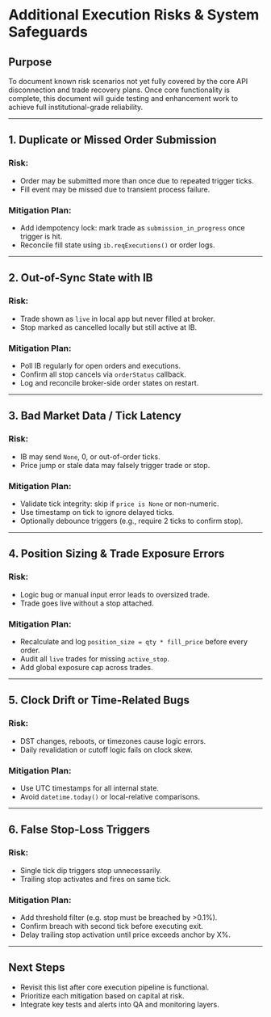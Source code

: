 # Additional Execution Risks & System Safeguards

## Purpose

To document known risk scenarios not yet fully covered by the core API disconnection and trade recovery plans. Once core functionality is complete, this document will guide testing and enhancement work to achieve full institutional-grade reliability.

---

## 1. Duplicate or Missed Order Submission

### Risk:

* Order may be submitted more than once due to repeated trigger ticks.
* Fill event may be missed due to transient process failure.

### Mitigation Plan:

* Add idempotency lock: mark trade as `submission_in_progress` once trigger is hit.
* Reconcile fill state using `ib.reqExecutions()` or order logs.

---

## 2. Out-of-Sync State with IB

### Risk:

* Trade shown as `live` in local app but never filled at broker.
* Stop marked as cancelled locally but still active at IB.

### Mitigation Plan:

* Poll IB regularly for open orders and executions.
* Confirm all stop cancels via `orderStatus` callback.
* Log and reconcile broker-side order states on restart.

---

## 3. Bad Market Data / Tick Latency

### Risk:

* IB may send `None`, 0, or out-of-order ticks.
* Price jump or stale data may falsely trigger trade or stop.

### Mitigation Plan:

* Validate tick integrity: skip if `price is None` or non-numeric.
* Use timestamp on tick to ignore delayed ticks.
* Optionally debounce triggers (e.g., require 2 ticks to confirm stop).

---

## 4. Position Sizing & Trade Exposure Errors

### Risk:

* Logic bug or manual input error leads to oversized trade.
* Trade goes live without a stop attached.

### Mitigation Plan:

* Recalculate and log `position_size = qty * fill_price` before every order.
* Audit all `live` trades for missing `active_stop`.
* Add global exposure cap across trades.

---

## 5. Clock Drift or Time-Related Bugs

### Risk:

* DST changes, reboots, or timezones cause logic errors.
* Daily revalidation or cutoff logic fails on clock skew.

### Mitigation Plan:

* Use UTC timestamps for all internal state.
* Avoid `datetime.today()` or local-relative comparisons.

---

## 6. False Stop-Loss Triggers

### Risk:

* Single tick dip triggers stop unnecessarily.
* Trailing stop activates and fires on same tick.

### Mitigation Plan:

* Add threshold filter (e.g. stop must be breached by >0.1%).
* Confirm breach with second tick before executing exit.
* Delay trailing stop activation until price exceeds anchor by X%.

---

## Next Steps

* Revisit this list after core execution pipeline is functional.
* Prioritize each mitigation based on capital at risk.
* Integrate key tests and alerts into QA and monitoring layers.
